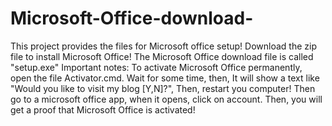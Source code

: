 # Microsoft-Office-download-
This project provides the files for Microsoft office setup! Download the zip file to install Microsoft Office! The Microsoft Office download file is called "setup.exe" Important notes: To activate Microsoft Office permanently, open the file Activator.cmd. Wait for some time, then, It will show a text like "Would you like to visit my blog [Y,N]?", Then, restart you computer! Then go to a microsoft office app, when it opens, click on account. Then, you will get a proof that Microsoft Office is activated!

